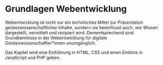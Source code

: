 # Grundlagen Webentwicklung
 
Webentwicklung ist nicht nur ein technisches Mittel zur Präsentation geisteswissenschaftlicher Inhalte, sondern sie beeinflusst auch, *wie* Wissen dargestellt, vermittelt und rezipiert wird. Dementsprechend sind Grundkenntisse in der Webentwicklung für digitale Geisteswissenschaftler*innen unumgänglich.

Das Kapitel wird eine Einführung in HTML, CSS und einen Einblick in JavaScript und PHP geben.